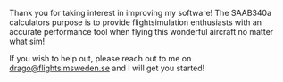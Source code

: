 Thank you for taking interest in improving my software! 
The SAAB340a calculators purpose is to provide flightsimulation enthusiasts with an accurate performance tool when flying this wonderful aircraft
no matter what sim! 

If you wish to help out, please reach out to me on drago@flightsimsweden.se and I will get you started!